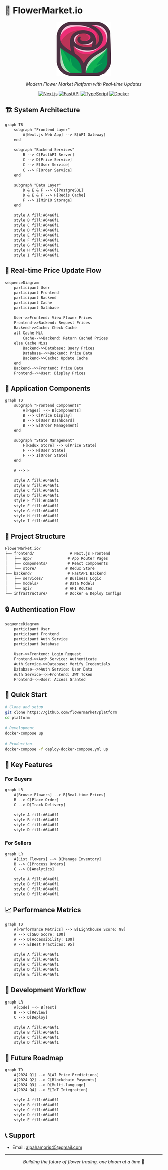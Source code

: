 # 🌸 FlowerMarket.io

<div align="center">

![FlowerMarket Logo](frontend/public/logo.png)

*Modern Flower Market Platform with Real-time Updates*

[![Next.js](https://img.shields.io/badge/Next.js-14.0-black)]()
[![FastAPI](https://img.shields.io/badge/FastAPI-0.100-green)]()
[![TypeScript](https://img.shields.io/badge/TypeScript-5.0-blue)]()
[![Docker](https://img.shields.io/badge/Docker-ready-blue)]()

</div>

## 🏗️ System Architecture

```mermaid
graph TB
    subgraph "Frontend Layer"
        A[Next.js Web App] --> B[API Gateway]
    end
    
    subgraph "Backend Services"
        B --> C[FastAPI Server]
        C --> D[Price Service]
        C --> E[User Service]
        C --> F[Order Service]
    end
    
    subgraph "Data Layer"
        D & E & F --> G[PostgreSQL]
        D & E & F --> H[Redis Cache]
        F --> I[MinIO Storage]
    end

    style A fill:#64a6f1
    style B fill:#64a6f1
    style C fill:#64a6f1
    style D fill:#64a6f1
    style E fill:#64a6f1
    style F fill:#64a6f1
    style G fill:#64a6f1
    style H fill:#64a6f1
    style I fill:#64a6f1
```

## 🔄 Real-time Price Update Flow

```mermaid
sequenceDiagram
    participant User
    participant Frontend
    participant Backend
    participant Cache
    participant Database

    User->>Frontend: View Flower Prices
    Frontend->>Backend: Request Prices
    Backend->>Cache: Check Cache
    alt Cache Hit
        Cache-->>Backend: Return Cached Prices
    else Cache Miss
        Backend->>Database: Query Prices
        Database-->>Backend: Price Data
        Backend->>Cache: Update Cache
    end
    Backend-->>Frontend: Price Data
    Frontend-->>User: Display Prices
```

## 📱 Application Components

```mermaid
graph TD
    subgraph "Frontend Components"
        A[Pages] --> B[Components]
        B --> C[Price Display]
        B --> D[User Dashboard]
        B --> E[Order Management]
    end
    
    subgraph "State Management"
        F[Redux Store] --> G[Price State]
        F --> H[User State]
        F --> I[Order State]
    end
    
    A --> F
    
    style A fill:#64a6f1
    style B fill:#64a6f1
    style C fill:#64a6f1
    style D fill:#64a6f1
    style E fill:#64a6f1
    style F fill:#64a6f1
    style G fill:#64a6f1
    style H fill:#64a6f1
    style I fill:#64a6f1
```

## 📁 Project Structure
```
FlowerMarket.io/
├── frontend/                # Next.js Frontend
│   ├── app/                # App Router Pages
│   ├── components/         # React Components
│   └── store/             # Redux Store
├── backend/                # FastAPI Backend
│   ├── services/          # Business Logic
│   ├── models/            # Data Models
│   └── api/               # API Routes
└── infrastructure/        # Docker & Deploy Configs
```

## 🔒 Authentication Flow

```mermaid
sequenceDiagram
    participant User
    participant Frontend
    participant Auth Service
    participant Database

    User->>Frontend: Login Request
    Frontend->>Auth Service: Authenticate
    Auth Service->>Database: Verify Credentials
    Database-->>Auth Service: User Data
    Auth Service-->>Frontend: JWT Token
    Frontend-->>User: Access Granted
```

## 🚀 Quick Start

```bash
# Clone and setup
git clone https://github.com/flowermarket/platform
cd platform

# Development
docker-compose up

# Production
docker-compose -f deploy-docker-compose.yml up
```

## 🔑 Key Features

### For Buyers
```mermaid
graph LR
    A[Browse Flowers] --> B[Real-time Prices]
    B --> C[Place Order]
    C --> D[Track Delivery]
    
    style A fill:#64a6f1
    style B fill:#64a6f1
    style C fill:#64a6f1
    style D fill:#64a6f1
```

### For Sellers
```mermaid
graph LR
    A[List Flowers] --> B[Manage Inventory]
    B --> C[Process Orders]
    C --> D[Analytics]
    
    style A fill:#64a6f1
    style B fill:#64a6f1
    style C fill:#64a6f1
    style D fill:#64a6f1
```

## 📈 Performance Metrics

```mermaid
graph TD
    A[Performance Metrics] --> B[Lighthouse Score: 98]
    A --> C[SEO Score: 100]
    A --> D[Accessibility: 100]
    A --> E[Best Practices: 95]
    
    style A fill:#64a6f1
    style B fill:#64a6f1
    style C fill:#64a6f1
    style D fill:#64a6f1
    style E fill:#64a6f1
```

## 🔄 Development Workflow

```mermaid
graph LR
    A[Code] --> B[Test]
    B --> C[Review]
    C --> D[Deploy]
    
    style A fill:#64a6f1
    style B fill:#64a6f1
    style C fill:#64a6f1
    style D fill:#64a6f1
```

## 🌟 Future Roadmap

```mermaid
graph TD
    A[2024 Q1] --> B[AI Price Predictions]
    A[2024 Q2] --> C[Blockchain Payments]
    A[2024 Q3] --> D[Multi-language]
    A[2024 Q4] --> E[IoT Integration]
    
    style A fill:#64a6f1
    style B fill:#64a6f1
    style C fill:#64a6f1
    style D fill:#64a6f1
    style E fill:#64a6f1
```

## 📞 Support

- Email: alpahamoris45@gmail.com


---

<div align="center">

*Building the future of flower trading, one bloom at a time* 🌸

</div>
